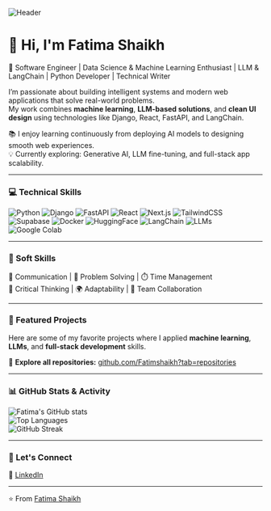 ![Header](https://github.com/Fatimshaikh/fatimshaikh/assets/yourimageid/banner.png)

# 👋 Hi, I'm Fatima Shaikh  
🚀 Software Engineer | Data Science & Machine Learning Enthusiast | LLM & LangChain | Python Developer | Technical Writer  

I’m passionate about building intelligent systems and modern web applications that solve real-world problems.  
My work combines **machine learning**, **LLM-based solutions**, and **clean UI design** using technologies like Django, React, FastAPI, and LangChain.  

📚 I enjoy learning continuously from deploying AI models to designing smooth web experiences.  
💡 Currently exploring: Generative AI, LLM fine-tuning, and full-stack app scalability.

---

### 💻 Technical Skills
![Python](https://img.shields.io/badge/Python-3776AB?style=for-the-badge&logo=python&logoColor=white)
![Django](https://img.shields.io/badge/Django-092E20?style=for-the-badge&logo=django&logoColor=white)
![FastAPI](https://img.shields.io/badge/FastAPI-009688?style=for-the-badge&logo=fastapi&logoColor=white)
![React](https://img.shields.io/badge/React-20232A?style=for-the-badge&logo=react&logoColor=61DAFB)
![Next.js](https://img.shields.io/badge/Next.js-000000?style=for-the-badge&logo=nextdotjs&logoColor=white)
![TailwindCSS](https://img.shields.io/badge/TailwindCSS-06B6D4?style=for-the-badge&logo=tailwindcss&logoColor=white)
![Supabase](https://img.shields.io/badge/Supabase-3FCF8E?style=for-the-badge&logo=supabase&logoColor=white)
![Docker](https://img.shields.io/badge/Docker-2496ED?style=for-the-badge&logo=docker&logoColor=white)
![HuggingFace](https://img.shields.io/badge/HuggingFace-FFCA28?style=for-the-badge&logo=huggingface&logoColor=black)
![LangChain](https://img.shields.io/badge/LangChain-121212?style=for-the-badge&logoColor=white)
![LLMs](https://img.shields.io/badge/LLMs-800080?style=for-the-badge&logo=openai&logoColor=white)
![Google Colab](https://img.shields.io/badge/Google_Colab-F9AB00?style=for-the-badge&logo=googlecolab&logoColor=black)

---

### 🌱 Soft Skills
💬 Communication | 🧩 Problem Solving | ⏱️ Time Management  
🎯 Critical Thinking | 🌍 Adaptability | 🤝 Team Collaboration

---

### 🚀 Featured Projects
Here are some of my favorite projects where I applied **machine learning**, **LLMs**, and **full-stack development** skills.  

🔗 **Explore all repositories:** [github.com/Fatimshaikh?tab=repositories](https://github.com/Fatimshaikh?tab=repositories)

---

### 📊 GitHub Stats & Activity
![Fatima's GitHub stats](https://github-readme-stats.vercel.app/api?username=Fatimshaikh&show_icons=true&theme=radical)  
![Top Languages](https://github-readme-stats.vercel.app/api/top-langs/?username=Fatimshaikh&layout=compact&theme=radical)  
![GitHub Streak](https://streak-stats.demolab.com?user=Fatimshaikh&theme=radical)

---

### 🤝 Let's Connect
💼 [LinkedIn](https://www.linkedin.com/in/fatima-shaikh-392087150/)  

---

⭐️ From [Fatima Shaikh](https://github.com/Fatimshaikh)
